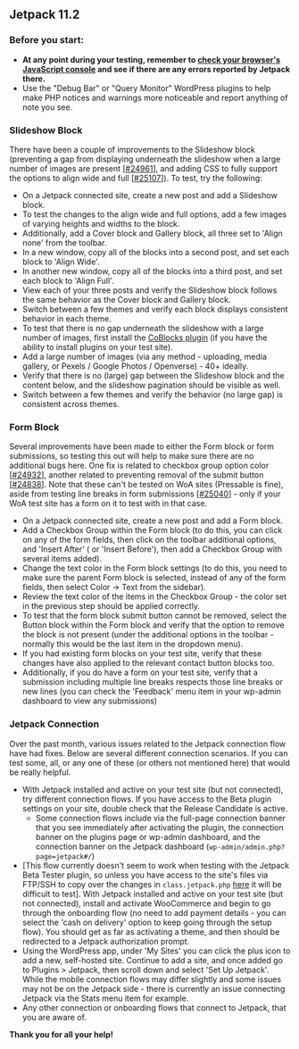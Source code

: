 ## Jetpack 11.2

### Before you start:

- **At any point during your testing, remember to [check your browser's JavaScript console](https://wordpress.org/support/article/using-your-browser-to-diagnose-javascript-errors/#step-3-diagnosis) and see if there are any errors reported by Jetpack there.**
- Use the "Debug Bar" or "Query Monitor" WordPress plugins to help make PHP notices and warnings more noticeable and report anything of note you see.

### Slideshow Block

There have been a couple of improvements to the Slideshow block (preventing a gap from displaying underneath the slideshow when a large number of images are present [[#24961](https://github.com/Automattic/jetpack/pull/24961)], and adding CSS to fully support the options to align wide and full [[#25107](https://github.com/Automattic/jetpack/pull/25107)]). To test, try the following:

- On a Jetpack connected site, create a new post and add a Slideshow block.
- To test the changes to the align wide and full options, add a few images of varying heights and widths to the block.
- Additionally, add a Cover block and Gallery block, all three set to 'Align none' from the toolbar.
- In a new window, copy all of the blocks into a second post, and set each block to 'Align Wide'.
- In another new window, copy all of the blocks into a third post, and set each block to 'Align Full'.
- View each of your three posts and verify the Slideshow block follows the same behavior as the Cover block and Gallery block.
- Switch between a few themes and verify each block displays consistent behavior in each theme.
- To test that there is no gap underneath the slideshow with a large number of images, first install the [CoBlocks plugin](https://wordpress.org/plugins/coblocks/) (if you have the ability to install plugins on your test site).
- Add a large number of images (via any method - uploading, media gallery, or Pexels / Google Photos / Openverse) - 40+ ideally.
- Verify that there is no (large) gap between the Slideshow block and the content below, and the slideshow pagination should be visible as well.
- Switch between a few themes and verify the behavior (no large gap) is consistent across themes.


### Form Block

Several improvements have been made to either the Form block or form submissions, so testing this out will help to make sure there are no additional bugs here. One fix is related to checkbox group option color [[#24932](https://github.com/Automattic/jetpack/pull/24932)], another related to preventing removal of the submit button [[#24838](https://github.com/Automattic/jetpack/pull/24838)]. Note that these can't be tested on WoA sites (Pressable is fine), aside from testing line breaks in form submissions [[#25040](https://github.com/Automattic/jetpack/pull/25040)] - only if your WoA test site has a form on it to test with in that case.

- On a Jetpack connected site, create a new post and add a Form block.
- Add a Checkbox Group within the Form block (to do this, you can click on any of the form fields, then click on the toolbar additional options, and 'Insert After' ( or 'Insert Before'), then add a Checkbox Group with several items added).
- Change the text color in the Form block settings (to do this, you need to make sure the parent Form block is selected, instead of any of the form fields, then select Color -> Text from the sidebar).
- Review the text color of the items in the Checkbox Group - the color set in the previous step should be applied correctly.
- To test that the form block submit button cannot be removed, select the Button block within the Form block and verify that the option to remove the block is not present (under the additional options in the toolbar - normally this would be the last item in the dropdown menu).
- If you had existing form blocks on your test site, verify that these changes have also applied to the relevant contact button blocks too.
- Additionally, if you do have a form on your test site, verify that a submission including multiple line breaks respects those line breaks or new lines (you can check the 'Feedback' menu item in your wp-admin dashboard to view any submissions)


### Jetpack Connection

Over the past month, various issues related to the Jetpack connection flow have had fixes. Below are several different connection scenarios. If you can test some, all, or any one of these (or others not mentioned here) that would be really helpful.

- With Jetpack installed and active on your test site (but not connected), try different connection flows. If you have access to the Beta plugin settings on your site, double check that the Release Candidate is active.
	- Some connection flows include via the full-page connection banner that you see immediately after activating the plugin, the connection banner on the plugins page or wp-admin dashboard, and the connection banner on the Jetpack dashboard (`wp-admin/admin.php?page=jetpack#/`)
- [This flow currently doesn't seem to work when testing with the Jetpack Beta Tester plugin, so unless you have access to the site's files via FTP/SSH to copy over the changes in `class.jetpack.php` [here](https://github.com/Automattic/jetpack/pull/25135) it will be difficult to test]. With Jetpack installed and active on your test site (but not connected), install and activate WooCommerce and begin to go through the onboarding flow (no need to add payment details - you can select the 'cash on delivery' option to keep going through the setup flow). You should get as far as activating a theme, and then should be redirected to a Jetpack authorization prompt.
- Using the WordPress app, under 'My Sites' you can click the plus icon to add a new, self-hosted site. Continue to add a site, and once added go to Plugins > Jetpack, then scroll down and select 'Set Up Jetpack'. While the mobile connection flows may differ slightly and some issues may not be on the Jetpack side - there is currently an issue connecting Jetpack via the Stats menu item for example.
- Any other connection or onboarding flows that connect to Jetpack, that you are aware of.

**Thank you for all your help!**
